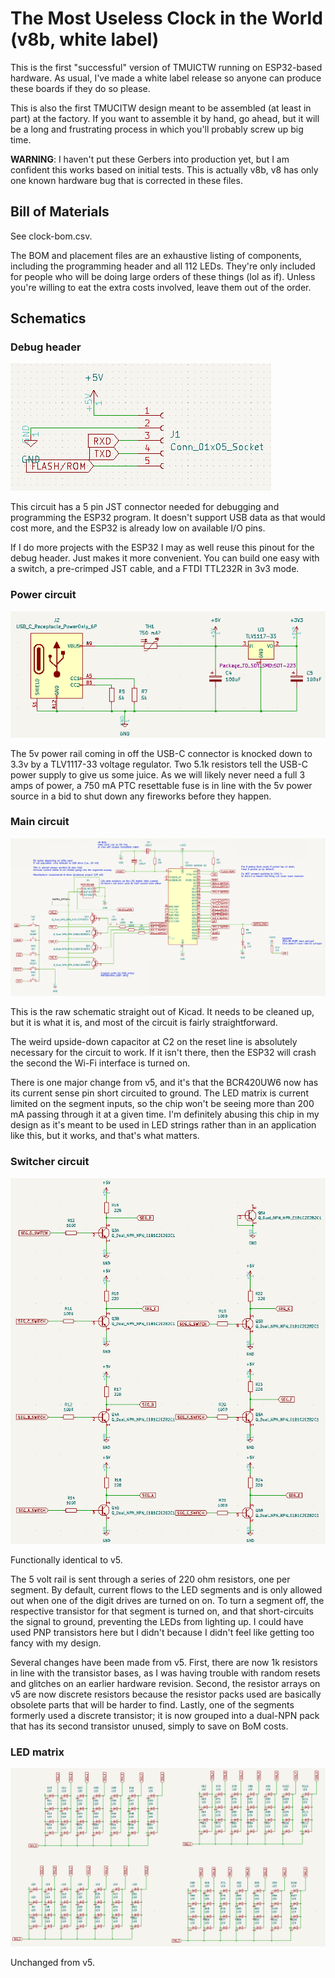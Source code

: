 # The Most Useless Clock in the World (v8b, white label)

This is the first "successful" version of TMUICTW running on ESP32-based hardware. As usual, I've made a white label release
so anyone can produce these boards if they do so please.

This is also the first TMUCITW design meant to be assembled (at least in part) at the factory. If you want to assemble it
by hand, go ahead, but it will be a long and frustrating process in which you'll probably screw up big time.

**WARNING**: I haven't put these Gerbers into production yet, but I am confident this works based on initial tests.
This is actually v8b, v8 has only one known hardware bug that is corrected in these files.

## Bill of Materials

See clock-bom.csv.

The BOM and placement files are an exhaustive listing of components, including the programming header and all 112 LEDs.
They're only included for people who will be doing large orders of these things (lol as if). Unless you're willing to
eat the extra costs involved, leave them out of the order.

## Schematics

### Debug header

![](schematics/header.png)

This circuit has a 5 pin JST connector needed for debugging and programming the ESP32 program.
It doesn't support USB data as that would cost more, and the ESP32 is already low on available I/O pins.

If I do more projects with the ESP32 I may as well reuse this pinout for the debug header. Just makes it more
convenient. You can build one easy with a switch, a pre-crimped JST cable, and a FTDI TTL232R in 3v3 mode.

### Power circuit 

![](schematics/power.png)

The 5v power rail coming in off the USB-C connector is knocked down to 3.3v by a TLV1117-33 voltage regulator.
Two 5.1k resistors tell the USB-C power supply to give us some juice. As we will likely never need a full 3 amps
of power, a 750 mA PTC resettable fuse is in line with the 5v power source in a bid to shut down any fireworks
before they happen.

### Main circuit

![](schematics/main.png)

This is the raw schematic straight out of Kicad. It needs to be cleaned up, but it is what it is, and
most of the circuit is fairly straightforward.

The weird upside-down capacitor at C2 on the reset line is absolutely necessary for the circuit to work.
If it isn't there, then the ESP32 will crash the second the Wi-Fi interface is turned on.

There is one major change from v5, and it's that the BCR420UW6 now has its current sense pin short circuited
to ground. The LED matrix is current limited on the segment inputs, so the chip won't be seeing more than
200 mA passing through it at a given time. I'm definitely abusing this chip in my design as it's meant to be
used in LED strings rather than in an application like this, but it works, and that's what matters.

### Switcher circuit

![](schematics/switcher.png)

Functionally identical to v5.

The 5 volt rail is sent through a series of 220 ohm resistors, one per segment. By default, current flows to the LED segments and is only allowed out when one of the digit drives are turned on on. To turn a segment off, the respective transistor for that segment is turned on, and that short-circuits the signal to ground, preventing the LEDs from lighting up. I could have used PNP transistors here but I didn't because I didn't feel like getting too fancy with my design.

Several changes have been made from v5. First, there are now 1k resistors in line with the transistor bases, as I was having trouble with random resets and glitches on an earlier hardware revision. Second, the resistor arrays on v5 are now discrete resistors because the resistor packs used are basically obsolete parts that will be harder to find. Lastly, one of the segments formerly used a discrete transistor; it is now grouped into a dual-NPN pack that has its second transistor unused, simply to save on BoM costs.

### LED matrix

![](schematics/leds.png)

Unchanged from v5.